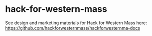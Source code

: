 hack-for-western-mass
=====================

See design and marketing materials for Hack for Western Mass here: https://github.com/hackforwesternmass/hackforwesternma-docs
